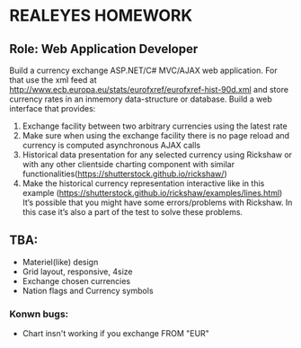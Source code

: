 # REALEYES HOMEWORK
## Role: Web Application Developer
Build a currency exchange ASP.NET/C# MVC/AJAX web application. For that use the xml feed at
http://www.ecb.europa.eu/stats/eurofxref/eurofxref-hist-90d.xml and store currency rates in an inmemory
data-structure or database. Build a web interface that provides:
1. Exchange facility between two arbitrary currencies using the latest rate
2. Make sure when using the exchange facility there is no page reload and currency is computed asynchronous AJAX calls
3. Historical data presentation for any selected currency using Rickshaw or with any other clientside charting component with similar functionalities(https://shutterstock.github.io/rickshaw/)
4. Make the historical currency representation interactive like in this example (https://shutterstock.github.io/rickshaw/examples/lines.html) It’s possible that you might have some errors/problems with Rickshaw. In this case it’s also a part of the test to solve these problems.


## TBA:
- Materiel(like) design
- Grid layout, responsive, 4size
- Exchange chosen currencies
- Nation flags and Currency symbols


### Konwn bugs:
- Chart insn't working if you exchange FROM "EUR"
